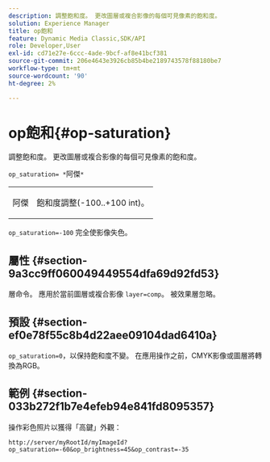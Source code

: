 ```yaml
---
description: 調整飽和度。 更改圖層或複合影像的每個可見像素的飽和度。
solution: Experience Manager
title: op飽和
feature: Dynamic Media Classic,SDK/API
role: Developer,User
exl-id: cd71e27e-6ccc-4ade-9bcf-af8e41bcf381
source-git-commit: 206e4643e3926cb85b4be2189743578f88180be7
workflow-type: tm+mt
source-wordcount: '90'
ht-degree: 2%

---
```


# op飽和{#op-saturation}

調整飽和度。 更改圖層或複合影像的每個可見像素的飽和度。

`op_saturation= *`阿傑`*`

<table id="simpletable_5F118A28FE674B06A16F6F19C56B4594"> 
 <tr class="strow"> 
  <td class="stentry"> <p><span class="varname"> 阿傑</span> </p> </td> 
  <td class="stentry"> <p>飽和度調整(-100..+100 int)。 </p></td> 
 </tr> 
</table>

`op_saturation=-100` 完全使影像失色。

## 屬性 {#section-9a3cc9ff060049449554dfa69d92fd53}

層命令。 應用於當前圖層或複合影像 `layer=comp`。 被效果層忽略。

## 預設 {#section-ef0e78f55c8b4d22aee09104dad6410a}

`op_saturation=0`，以保持飽和度不變。 在應用操作之前，CMYK影像或圖層將轉換為RGB。

## 範例 {#section-033b272f1b7e4efeb94e841fd8095357}

操作彩色照片以獲得「高鍵」外觀：

`http://server/myRootId/myImageId?op_saturation=-60&op_brightness=45&op_contrast=-35`
